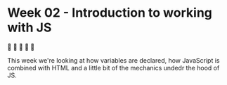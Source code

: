# Week 02 - Introduction to working with JS

:money_with_wings: :money_with_wings: :money_with_wings: :money_with_wings: :money_with_wings:

This week we're looking at how variables are declared, how JavaScript is combined with HTML and a little bit of the mechanics undedr the hood of JS.